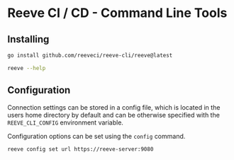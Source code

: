 # Reeve CI / CD - Command Line Tools

## Installing

```sh
go install github.com/reeveci/reeve-cli/reeve@latest

reeve --help
```

## Configuration

Connection settings can be stored in a config file, which is located in the users home directory by default and can be otherwise specified with the `REEVE_CLI_CONFIG` environment variable.

Configuration options can be set using the `config` command.

```sh
reeve config set url https://reeve-server:9080
```

